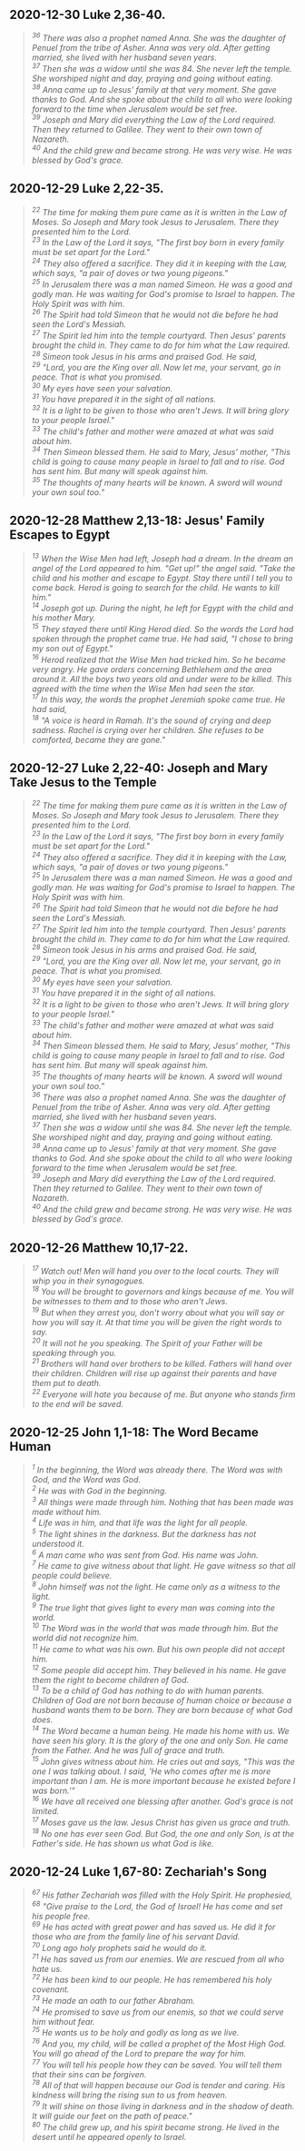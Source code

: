 ## 2020-12-30 Luke 2,36-40.

>*<sup>36</sup> There was also a prophet named Anna. She was the daughter of Penuel from the tribe of Asher. Anna was very old. After getting married, she lived with her husband seven years.  
<sup>37</sup> Then she was a widow until she was 84. She never left the temple. She worshiped night and day, praying and going without eating.  
<sup>38</sup> Anna came up to Jesus' family at that very moment. She gave thanks to God. And she spoke about the child to all who were looking forward to the time when Jerusalem would be set free.  
<sup>39</sup> Joseph and Mary did everything the Law of the Lord required. Then they returned to Galilee. They went to their own town of Nazareth.  
<sup>40</sup> And the child grew and became strong. He was very wise. He was blessed by God's grace.*

## 2020-12-29 Luke 2,22-35.

>*<sup>22</sup> The time for making them pure came as it is written in the Law of Moses. So Joseph and Mary took Jesus to Jerusalem. There they presented him to the Lord.  
<sup>23</sup> In the Law of the Lord it says, "The first boy born in every family must be set apart for the Lord."  
<sup>24</sup> They also offered a sacrifice. They did it in keeping with the Law, which says, "a pair of doves or two young pigeons."  
<sup>25</sup> In Jerusalem there was a man named Simeon. He was a good and godly man. He was waiting for God's promise to Israel to happen. The Holy Spirit was with him.  
<sup>26</sup> The Spirit had told Simeon that he would not die before he had seen the Lord's Messiah.  
<sup>27</sup> The Spirit led him into the temple courtyard. Then Jesus' parents brought the child in. They came to do for him what the Law required.  
<sup>28</sup> Simeon took Jesus in his arms and praised God. He said,  
<sup>29</sup> "Lord, you are the King over all. Now let me, your servant, go in peace. That is what you promised.   
<sup>30</sup> My eyes have seen your salvation.  
<sup>31</sup> You have prepared it in the sight of all nations.  
<sup>32</sup> It is a light to be given to those who aren't Jews. It will bring glory to your people Israel."  
<sup>33</sup> The child's father and mother were amazed at what was said about him.  
<sup>34</sup> Then Simeon blessed them. He said to Mary, Jesus' mother, "This child is going to cause many people in Israel to fall and to rise. God has sent him. But many will speak against him.  
<sup>35</sup> The thoughts of many hearts will be known. A sword will wound your own soul too."*

## 2020-12-28 Matthew 2,13-18: Jesus' Family Escapes to Egypt

>*<sup>13</sup> When the Wise Men had left, Joseph had a dream. In the dream an angel of the Lord appeared to him. "Get up!" the angel said. "Take the child and his mother and escape to Egypt. Stay there until I tell you to come back. Herod is going to search for the child. He wants to kill him."  
<sup>14</sup> Joseph got up. During the night, he left for Egypt with the child and his mother Mary.  
<sup>15</sup> They stayed there until King Herod died. So the words the Lord had spoken through the prophet came true. He had said, "I chose to bring my son out of Egypt."  
<sup>16</sup> Herod realized that the Wise Men had tricked him. So he became very angry. He gave orders concerning Bethlehem and the area around it. All the boys two years old and under were to be killed. This agreed with the time when the Wise Men had seen the star.  
<sup>17</sup> In this way, the words the prophet Jeremiah spoke came true. He had said,  
<sup>18</sup> "A voice is heard in Ramah. It's the sound of crying and deep sadness. Rachel is crying over her children. She refuses to be comforted, became they are gone."*

## 2020-12-27 Luke 2,22-40: Joseph and Mary Take Jesus to the Temple

>*<sup>22</sup> The time for making them pure came as it is written in the Law of Moses. So Joseph and Mary took Jesus to Jerusalem. There they presented him to the Lord.  
<sup>23</sup> In the Law of the Lord it says, "The first boy born in every family must be set apart for the Lord."  
<sup>24</sup> They also offered a sacrifice. They did it in keeping with the Law, which says, "a pair of doves or two young pigeons."  
<sup>25</sup> In Jerusalem there was a man named Simeon. He was a good and godly man. He was waiting for God's promise to Israel to happen. The Holy Spirit was with him.  
<sup>26</sup> The Spirit had told Simeon that he would not die before he had seen the Lord's Messiah.  
<sup>27</sup> The Spirit led him into the temple courtyard. Then Jesus' parents brought the child in. They came to do for him what the Law required.  
<sup>28</sup> Simeon took Jesus in his arms and praised God. He said,  
<sup>29</sup> "Lord, you are the King over all. Now let me, your servant, go in peace. That is what you promised.   
<sup>30</sup> My eyes have seen your salvation.  
<sup>31</sup> You have prepared it in the sight of all nations.  
<sup>32</sup> It is a light to be given to those who aren't Jews. It will bring glory to your people Israel."  
<sup>33</sup> The child's father and mother were amazed at what was said about him.  
<sup>34</sup> Then Simeon blessed them. He said to Mary, Jesus' mother, "This child is going to cause many people in Israel to fall and to rise. God has sent him. But many will speak against him.  
<sup>35</sup> The thoughts of many hearts will be known. A sword will wound your own soul too."  
<sup>36</sup> There was also a prophet named Anna. She was the daughter of Penuel from the tribe of Asher. Anna was very old. After getting married, she lived with her husband seven years.  
<sup>37</sup> Then she was a widow until she was 84. She never left the temple. She worshiped night and day, praying and going without eating.  
<sup>38</sup> Anna came up to Jesus' family at that very moment. She gave thanks to God. And she spoke about the child to all who were looking forward to the time when Jerusalem would be set free.  
<sup>39</sup> Joseph and Mary did everything the Law of the Lord required. Then they returned to Galilee. They went to their own town of Nazareth.  
<sup>40</sup> And the child grew and became strong. He was very wise. He was blessed by God's grace.*

## 2020-12-26 Matthew 10,17-22. 

>*<sup>17</sup> Watch out! Men will hand you over to the local courts. They will whip you in their synagogues.  
<sup>18</sup> You will be brought to governors and kings because of me. You will be witnesses to them and to those who aren't Jews.  
<sup>19</sup> But when they arrest you, don't worry about what you will say or how you will say it. At that time you will be given the right words to say.  
<sup>20</sup> It will not he you speaking. The Spirit of your Father will be speaking through you.  
<sup>21</sup> Brothers will hand over brothers to be killed. Fathers will hand over their children. Children will rise up against their parents and have them put to death.  
<sup>22</sup> Everyone will hate you because of me. But anyone who stands firm to the end will be saved.*

## 2020-12-25 John 1,1-18: The Word Became Human 

>*<sup>1</sup> In the beginning, the Word was already there. The Word was with God, and the Word was God.  
<sup>2</sup> He was with God in the beginning.  
<sup>3</sup> All things were made through him. Nothing that has been made was made without him.  
<sup>4</sup> Life was in him, and that life was the light for all people.  
<sup>5</sup> The light shines in the darkness. But the darkness has not understood it.  
<sup>6</sup> A man came who was sent from God. His name was John.  
<sup>7</sup> He came to give witness about that light. He gave witness so that all people could believe.  
<sup>8</sup> John himself was not the light. He came only as a witness to the light.  
<sup>9</sup> The true light that gives light to every man was coming into the world.  
<sup>10</sup> The Word was in the world that was made through him. But the world did not recognize him.  
<sup>11</sup> He came to what was his own. But his own people did not accept him.  
<sup>12</sup> Some people did accept him. They believed in his name. He gave them the right to become children of God.  
<sup>13</sup> To be a child of God has nothing to do with human parents. Children of God are not born because of human choice or because a husband wants them to be born. They are born because of what God does.  
<sup>14</sup> The Word became a human being. He made his home with us. We have seen his glory. It is the glory of the one and only Son. He came from the Father. And he was full of grace and truth.  
<sup>15</sup> John gives witness about him. He cries out and says, "This was the one I was talking about. I said, 'He who comes after me is more important than I am. He is more important because he existed before I was born.'"  
<sup>16</sup> We have all received one blessing after another. God's grace is not limited.   
<sup>17</sup> Moses gave us the law. Jesus Christ has given us grace and truth.  
<sup>18</sup> No one has ever seen God. But God, the one and only Son, is at the Father's side. He has shown us what God is like.*

## 2020-12-24 Luke 1,67-80: Zechariah's Song
 
>*<sup>67</sup> His father Zechariah was filled with the Holy Spirit. He prophesied,  
<sup>68</sup> "Give praise to the Lord, the God of Israel! He has come and set his people free.  
<sup>69</sup> He has acted with great power and has saved us. He did it for those who are from the family line of his servant David.  
<sup>70</sup> Long ago holy prophets said he would do it.  
<sup>71</sup> He has saved us from our enemies. We are rescued from all who hate us.  
<sup>72</sup> He has been kind to our people. He has remembered his holy covenant.  
<sup>73</sup> He made an oath to our father Abraham.  
<sup>74</sup> He promised to save us from our enemis, so that we could serve him without fear.  
<sup>75</sup> He wants us to be holy and godly as long as we live.  
<sup>76</sup> And you, my child, will be called a prophet of the Most High God. You will go ahead of the Lord to prepare the way for him.  
<sup>77</sup> You will tell his people how they can be saved. You will tell them that their sins can be forgiven.  
<sup>78</sup> All of that will happen because our God is tender and caring. His kindness will bring the rising sun to us from heaven.  
<sup>79</sup> It will shine on those living in darkness and in the shadow of death. It will guide our feet on the path of peace."  
<sup>80</sup> The child grew up, and his spirit became strong. He lived in the desert until he appeared openly to Israel.*
